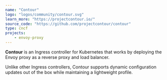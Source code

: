 ```yaml
---
name: "Contour"
logo: "logos/community/contour.svg"
learn_more: "https://projectcontour.io/"
source_code: "https://github.com/projectcontour/contour"
type: cncf
projects:
    - envoy-proxy
---
```

**Contour** is an Ingress controller for Kubernetes that works by deploying the Envoy proxy as a reverse proxy and load balancer. 

Unlike other Ingress controllers, Contour supports dynamic configuration updates out of the box while maintaining a lightweight profile.
